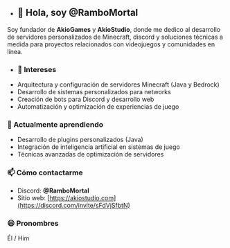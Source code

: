 * ## 👋 Hola, soy @RamboMortal

Soy fundador de **AkioGames** y **AkioStudio**, donde 
me dedico al desarrollo de servidores personalizados de 
Minecraft, discord y soluciones técnicas a medida 
para proyectos relacionados con videojuegos 
y comunidades en línea.

* ### 👀 Intereses
- Arquitectura y configuración de servidores Minecraft (Java y Bedrock)
- Desarrollo de sistemas personalizados para networks
- Creación de bots para Discord y desarrollo web
- Automatización y optimización de experiencias de juego

### 🌱 Actualmente aprendiendo
- Desarrollo de plugins personalizados (Java)
- Integración de inteligencia artificial en sistemas de juego
- Técnicas avanzadas de optimización de servidores

### 📫 Cómo contactarme
- Discord: **@RamboMortal**
- Sitio web: [https://akiostudio.com](https://discord.com/invite/sFdVjSfbtN)

### 😄 Pronombres
Él / Him
<!---
RamboMortal/RamboMortal is a ✨ special ✨ repository because its `README.md` (this file) appears on your GitHub profile.
You can click the Preview link to take a look at your changes.
--->
